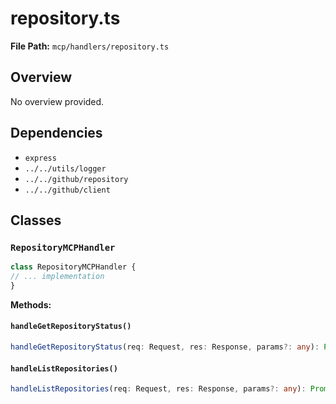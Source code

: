# repository.ts

**File Path:** `mcp/handlers/repository.ts`

## Overview

No overview provided.

## Dependencies

- `express`
- `../../utils/logger`
- `../../github/repository`
- `../../github/client`

## Classes

### `RepositoryMCPHandler`

```typescript
class RepositoryMCPHandler {
// ... implementation
}
```

**Methods:**

#### `handleGetRepositoryStatus()`

```typescript
handleGetRepositoryStatus(req: Request, res: Response, params?: any): Promise<void> {
```

#### `handleListRepositories()`

```typescript
handleListRepositories(req: Request, res: Response, params?: any): Promise<void> {
```

